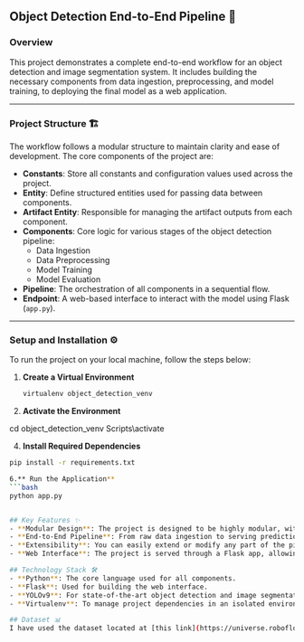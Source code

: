 ## Object Detection End-to-End Pipeline 🚀

### Overview
This project demonstrates a complete end-to-end workflow for an object detection and image segmentation system. It includes building the necessary components from data ingestion, preprocessing, and model training, to deploying the final model as a web application.

---

### Project Structure 🏗️
The workflow follows a modular structure to maintain clarity and ease of development. The core components of the project are:

- **Constants**: Store all constants and configuration values used across the project.
- **Entity**: Define structured entities used for passing data between components.
- **Artifact Entity**: Responsible for managing the artifact outputs from each component.
- **Components**: Core logic for various stages of the object detection pipeline:
  - Data Ingestion
  - Data Preprocessing
  - Model Training
  - Model Evaluation
- **Pipeline**: The orchestration of all components in a sequential flow.
- **Endpoint**: A web-based interface to interact with the model using Flask (`app.py`).

---

### Setup and Installation ⚙️
To run the project on your local machine, follow the steps below:

1. **Create a Virtual Environment**
   ```bash
   virtualenv object_detection_venv


2.  **Activate the Environment**
   
cd object_detection_venv
Scripts\activate

4. **Install Required Dependencies**
```bash
pip install -r requirements.txt

6.** Run the Application**
```bash
python app.py


## Key Features ✨
- **Modular Design**: The project is designed to be highly modular, with each component handling a distinct part of the workflow.
- **End-to-End Pipeline**: From raw data ingestion to serving predictions, every step is automated and reusable.
- **Extensibility**: You can easily extend or modify any part of the pipeline, including swapping out the object detection model.
- **Web Interface**: The project is served through a Flask app, allowing users to interact with the model via an intuitive web interface.

## Technology Stack 🛠️
- **Python**: The core language used for all components.
- **Flask**: Used for building the web interface.
- **YOLOv9**: For state-of-the-art object detection and image segmentation.
- **Virtualenv**: To manage project dependencies in an isolated environment.

## Dataset 📊
I have used the dataset located at [this link](https://universe.roboflow.com/lamar-university-venef/grocery-rfn8l). It is a comprehensive dataset which has around 23k images. The training is done on Kaggle GPU, and you can check the code in the notebook present in the `yolov9/training_notebook` folder.



